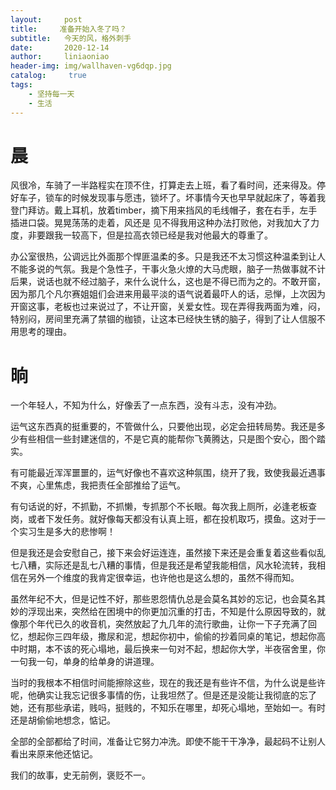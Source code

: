 ```yaml
---
layout:     post
title:     准备开始入冬了吗？
subtitle:   今天的风，格外刺手
date:       2020-12-14
author:     liniaoniao
header-img: img/wallhaven-vg6dqp.jpg
catalog: 	 true
tags:
    - 坚持每一天
    - 生活
---
```


# 晨

风很冷，车骑了一半路程实在顶不住，打算走去上班，看了看时间，还来得及。停好车子，锁车的时候发现事与愿违，锁坏了。坏事情今天也早早就起床了，等着我登门拜访。戴上耳机，放着timber，摘下用来挡风的毛线帽子，套在右手，左手插进口袋。晃晃荡荡的走着，风还是 见不得我用这种办法打败他，对我加大了力度，非要跟我一较高下，但是拉高衣领已经是我对他最大的尊重了。

办公室很热，公调远比外面那个悍匪温柔的多。只是我还不太习惯这种温柔到让人不能多说的气氛。我是个急性子，干事火急火燎的大马虎眼，脑子一热做事就不计后果，说话也就不经过脑子，来什么说什么，这也是不得已而为之的。不敢开窗，因为那几个凡尔赛姐姐们会进来用最平淡的语气说着最吓人的话，忌惮，上次因为开窗这事，老板也过来说过了，不让开窗，关爱女性。现在弄得我两面为难，闷，特别闷，房间里充满了禁锢的枷锁，让这本已经快生锈的脑子，得到了让人信服不用思考的理由。

# 晌

一个年轻人，不知为什么，好像丢了一点东西，没有斗志，没有冲劲。

运气这东西真的挺重要的，不管做什么，只要他出现，必定会扭转局势。我还是多少有些相信一些封建迷信的，不是它真的能帮你飞黄腾达，只是图个安心，图个踏实。

有可能最近浑浑噩噩的，运气好像也不喜欢这种氛围，绕开了我，致使我最近遇事不爽，心里焦虑，我把责任全部推给了运气。

有句话说的好，不抓勤，不抓懒，专抓那个不长眼。每次我上厕所，必逢老板查岗，或者下发任务。就好像每天都没有认真上班，都在投机取巧，摸鱼。这对于一个实习生是多大的悲惨啊！

但是我还是会安慰自己，接下来会好运连连，虽然接下来还是会重复着这些看似乱七八糟，实际还是乱七八糟的事情，但是我还是希望我能相信，风水轮流转，我相信在另外一个维度的我肯定很幸运，也许他也是这么想的，虽然不得而知。

虽然年纪不大，但是记性不好，那些恩怨情仇总是会莫名其妙的忘记，也会莫名其妙的浮现出来，突然给在困境中的你更加沉重的打击，不知是什么原因导致的，就像那个年代已久的收音机，突然放起了九几年的流行歌曲，让你一下子充满了回忆，想起你三四年级，撒尿和泥，想起你初中，偷偷的抄着同桌的笔记，想起你高中时期，本不该的死心塌地，最后换来一句对不起，想起你大学，半夜宿舍里，你一句我一句，单身的给单身的讲道理。

当时的我根本不相信时间能擦除这些，现在的我还是有些许不信，为什么说是些许呢，他确实让我忘记很多事情的伤，让我坦然了。但是还是没能让我彻底的忘了她，还有那些承诺，贱吗，挺贱的，不知乐在哪里，却死心塌地，至始如一。有时还是胡偷偷地想念，惦记。

全部的全部都给了时间，准备让它努力冲洗。即使不能干干净净，最起码不让别人看出来原来他还惦记。

我们的故事，史无前例，褒贬不一。

